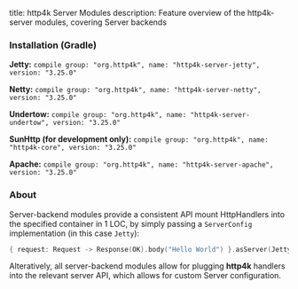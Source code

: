 title: http4k Server Modules
description: Feature overview of the http4k-server modules, covering Server backends

### Installation (Gradle)
**Jetty:** ```compile group: "org.http4k", name: "http4k-server-jetty", version: "3.25.0"```

**Netty:** ```compile group: "org.http4k", name: "http4k-server-netty", version: "3.25.0"```

**Undertow:** ```compile group: "org.http4k", name: "http4k-server-undertow", version: "3.25.0"```

**SunHttp (for development only):** ```compile group: "org.http4k", name: "http4k-core", version: "3.25.0"```

**Apache:** ```compile group: "org.http4k", name: "http4k-server-apache", version: "3.25.0"```

### About
Server-backend modules provide a consistent API mount HttpHandlers into the specified container in 1 LOC, by simply passing a `ServerConfig` implementation (in this case `Jetty`):

```kotlin
{ request: Request -> Response(OK).body("Hello World") }.asServer(Jetty(8000)).start().block()
```
Alteratively, all server-backend modules allow for plugging **http4k** handlers into the relevant server API, which allows for custom Server configuration.
